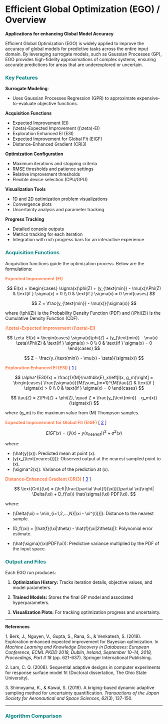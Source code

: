# Efficient Global Optimization (EGO) / Overview

**Applications for enhancing Global Model Accuracy**

Efficient Global Optimization (EGO) is widely applied to improve the accuracy of global models for predictive tasks across the entire input domain. By leveraging surrogate models, such as Gaussian Processes (GP), EGO provides high-fidelity approximations of complex systems, ensuring accurate predictions for areas that are underexplored or uncertain.


### **<span style='color: teal;'>Key Features</span>**

**Surrogate Modeling**:

   - Uses Gaussian Processes Regression (GPR) to approximate expensive-to-evaluate objective functions.


**Acquisition Functions**

   - Expected Improvement (EI)
   - \(\zeta\)-Expected Improvement (\(\zeta\)-EI)
   - Exploration Enhanced EI (E3I)
   - Expected Improvement for Global Fit (EIGF)
   - Distance-Enhanced Gradient (CRI3)

**Optimization Configuration**

   - Maximum iterations and stopping criteria
   - RMSE thresholds and patience settings
   - Relative improvement thresholds
   - Flexible device selection (CPU/GPU)

**Visualization Tools**

   - 1D and 2D optimization problem visualizations
   - Convergence plots
   - Uncertainty analysis and parameter tracking

**Progress Tracking**

   - Detailed console outputs
   - Metrics tracking for each iteration
   - Integration with rich progress bars for an interactive experience



### **<span style='color: teal;'>Acquisition Functions</span>**

Acquisition functions guide the optimization process. Below are the formulations:

**<span style='color: Coral;'>Expected Improvement (EI)</span>**

$$
EI(x) =
\begin{cases} 
\sigma(x)\phi(Z) + (y_{\text{min}} - \mu(x))\Phi(Z) & \text{if } \sigma(x) > 0 \\
0 & \text{if } \sigma(x) = 0 
\end{cases}
$$

$$
Z = \frac{y_{\text{min}} - \mu(x)}{\sigma(x)}
$$

where \(\phi(Z)\) is the Probability Density Function (PDF) and \(\Phi(Z)\) is the Cumulative Density Function (CDF).



**<span style='color: Coral;'>\(\zeta\)-Expected Improvement (\(\zeta\)-EI)</span>**

$$
\zeta-EI(x) =
\begin{cases} 
\sigma(x)\phi(Z) + (y_{\text{min}} - \mu(x) - \zeta)\Phi(Z) & \text{if } \sigma(x) > 0 \\
0 & \text{if } \sigma(x) = 0 
\end{cases}
$$

$$
Z = \frac{y_{\text{min}} - \mu(x) - \zeta}{\sigma(x)}
$$


**<span style='color: Coral;'>Exploration Enhanced EI (E3I)</span>** [ <a href="#reference-1" style="color:blue; text-decoration:underline;">1</a> ]


$$
\alpha^{E3I}(x) = \frac{1}{M}\mathbb{E}_x\left[I(x, g_m)\right] =
\begin{cases} 
\frac{\sigma(x)}{M}\sum_{m=1}^{M}\tau(Z) & \text{if } \sigma(x) > 0 \\
0 & \text{if } \sigma(x) = 0
\end{cases}
$$

$$
\tau(Z) = Z\Phi(Z) + \phi(Z), \quad Z = \frac{y_{\text{min}} - g_m(x)}{\sigma(x)}
$$

where \(g_m\) is the maximum value from \(M\) Thompson samples.


**<span style='color: Coral;'>Expected Improvement for Global Fit (EIGF)</span>** [ <a href="#reference-2" style="color:blue; text-decoration:underline;">2</a> ]


$$
EIGF(x) = (\hat{y}(x) - y(x_{\text{nearest}}))^2 + \sigma^2(x)
$$

where:
- \(\hat{y}(x)\): Predicted mean at point \(x\).
- \(y(x_{\text{nearest}})\): Observed output at the nearest sampled point to \(x\).
- \(\sigma^2(x)\): Variance of the prediction at \(x\).



**<span style='color: Coral;'>Distance-Enhanced Gradient (CRI3)</span>** [ <a href="#reference-3" style="color:blue; text-decoration:underline;">3</a> ]


$$
\text{Crit}(\xi) = (\left|\frac{\partial \hat{f}(\xi)}{\partial \xi}\right| \Delta(\xi) + D_f(\xi)) \hat{\sigma}(\xi) PDF(\xi).
$$

where:

- \(\Delta(\xi) = \min_{i=1,2,...,N}|\xi - \xi^{(i)}|\): Distance to the nearest sample.

- \(D_f(\xi) = |\hat{f}(\xi|\theta) - \hat{f}(\xi|2\theta)|\): Polynomial error estimate.

- \(\hat{\sigma}(\xi)PDF(\xi)\): Predictive variance multiplied by the PDF of the input space.



### **<span style='color: teal;'>Output and Files</span>**


Each EGO run produces:

1. **Optimization History:** Tracks iteration details, objective values, and model parameters.

2. **Trained Models:** Stores the final GP model and associated hyperparameters.

3. **Visualization Plots:** For tracking optimization progress and uncertainty.

---

**References**

<a id="reference-1"></a>1. Berk, J., Nguyen, V., Gupta, S., Rana, S., & Venkatesh, S. (2019). Exploration enhanced expected improvement for Bayesian optimization. In *Machine Learning and Knowledge Discovery in Databases: European Conference, ECML PKDD 2018, Dublin, Ireland, September 10–14, 2018, Proceedings, Part II 18* (pp. 621-637). Springer International Publishing.

<a id="reference-2"></a>2. Lam, C. Q. (2008). Sequential adaptive designs in computer experiments for response surface model fit (Doctoral dissertation, The Ohio State University).

<a id="reference-3"></a>3. Shimoyama, K., & Kawai, S. (2019). A kriging-based dynamic adaptive sampling method for uncertainty quantification. *Transactions of the Japan Society for Aeronautical and Space Sciences, 62*(3), 137-150.

---





### **<span style='color: teal;'>Algorithm Comparison</span>**
























